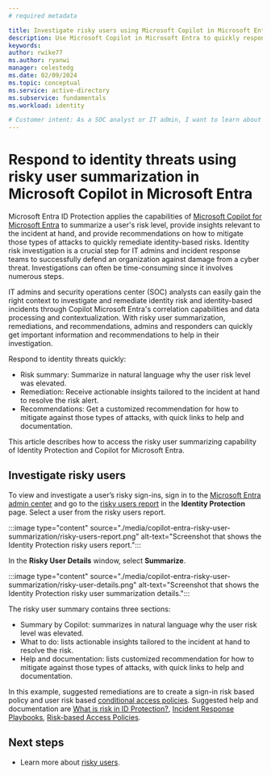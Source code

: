 ```yaml
---
# required metadata

title: Investigate risky users using Microsoft Copilot in Microsoft Entra 
description: Use Microsoft Copilot in Microsoft Entra to quickly respond to identity threats by summarizing the risk level for a user, receiving insights relevant to the incident, and getting customized mitigation recommendations for those types of attack.
keywords:
author: rwike77
ms.author: ryanwi
manager: celestedg
ms.date: 02/09/2024
ms.topic: conceptual
ms.service: active-directory
ms.subservice: fundamentals
ms.workload: identity

# Customer intent: As a SOC analyst or IT admin, I want to learn about risky user summarization in the Identity Protection UX so that I can quickly respond to identity threats.
---
```


# Respond to identity threats using risky user summarization in Microsoft Copilot in Microsoft Entra

Microsoft Entra ID Protection applies the capabilities of [Microsoft Copilot for Microsoft Entra](/security-copilot/microsoft-security-copilot) to summarize a user's risk level, provide insights relevant to the incident at hand, and provide recommendations on how to mitigate those types of attacks to quickly remediate identity-based risks. Identity risk investigation is a crucial step for IT admins and incident response teams to successfully defend an organization against damage from a cyber threat. Investigations can often be time-consuming since it involves numerous steps.

IT admins and security operations center (SOC) analysts can easily gain the right context to investigate and remediate identity risk and identity-based incidents through Copilot Microsoft Entra's correlation capabilities and data processing and contextualization.  With risky user summarization, remediations, and recommendations, admins and responders can quickly get important information and recommendations to help in their investigation.

Respond to identity threats quickly:
- Risk summary: Summarize in natural language why the user risk level was elevated.
- Remediation: Receive actionable insights tailored to the incident at hand to resolve the risk alert.
- Recommendations: Get a customized recommendation for how to mitigate against those types of attacks, with quick links to help and documentation.

This article describes how to access the risky user summarizing capability of Identity Protection and Copilot for Microsoft Entra.

## Investigate risky users

To view and investigate a user’s risky sign-ins, sign in to the [Microsoft Entra admin center](https://entra.microsoft.com/) and go to the [risky users report](https://aka.ms/entracopilotriskyuser) in the **Identity Protection** page.  Select a user from the risky users report.

:::image type="content" source="./media/copilot-entra-risky-user-summarization/risky-users-report.png" alt-text="Screenshot that shows the Identity Protection risky users report.":::

In the **Risky User Details** window, select **Summarize**.  

:::image type="content" source="./media/copilot-entra-risky-user-summarization/risky-user-details.png" alt-text="Screenshot that shows the Identity Protection risky user summarization details.":::

The risky user summary contains three sections:

- Summary by Copilot: summarizes in natural language why the user risk level was elevated.
- What to do: lists actionable insights tailored to the incident at hand to resolve the risk.
- Help and documentation: lists customized recommendation for how to mitigate against those types of attacks, with quick links to help and documentation.

In this example, suggested remediations are to create a sign-in risk based policy and user risk based [conditional access policies](/entra/id-protection/howto-identity-protection-configure-risk-policies).  Suggested help and documentation are [What is risk in ID Protection?](/entra/id-protection/concept-identity-protection-risks), [Incident Response Playbooks](/security/operations/incident-response-playbooks), [Risk-based Access Policies](/entra/id-protection/concept-identity-protection-policies).

## Next steps

- Learn more about [risky users](/entra/id-protection/howto-identity-protection-investigate-risk#risky-users).

